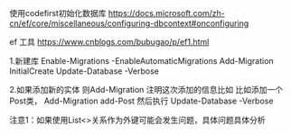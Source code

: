 使用codefirst初始化数据库
https://docs.microsoft.com/zh-cn/ef/core/miscellaneous/configuring-dbcontext#onconfiguring

ef
工具
https://www.cnblogs.com/bubugao/p/ef1.html



1.新建库
Enable-Migrations -EnableAutomaticMigrations
Add-Migration InitialCreate
Update-Database -Verbose

2.如果添加新的实体
则Add-Migration 注明这次添加的信息比如
比如添加一个Post类，
Add-Migration add-Post
然后执行
Update-Database -Verbose


注意1：如果使用List<>关系作为外键可能会发生问题，具体问题具体分析